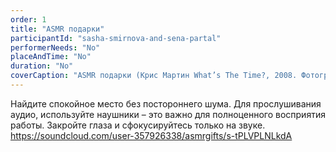 ```yaml
---
order: 1
title: "ASMR подарки"
participantId: "sasha-smirnova-and-sena-partal"
performerNeeds: "No"
placeAndTime: "No"
duration: "No"
coverCaption: "ASMR подарки (Крис Мартин What’s The Time?, 2008. Фотография: Стивен Уайт)."
---
```


Найдите спокойное место без постороннего шума. Для прослушивания аудио, используйте наушники – это важно для полноценного восприятия работы. Закройте глаза и сфокусируйтесь только на звуке. 
https://soundcloud.com/user-357926338/asmrgifts/s-tPLVPLNLkdA
